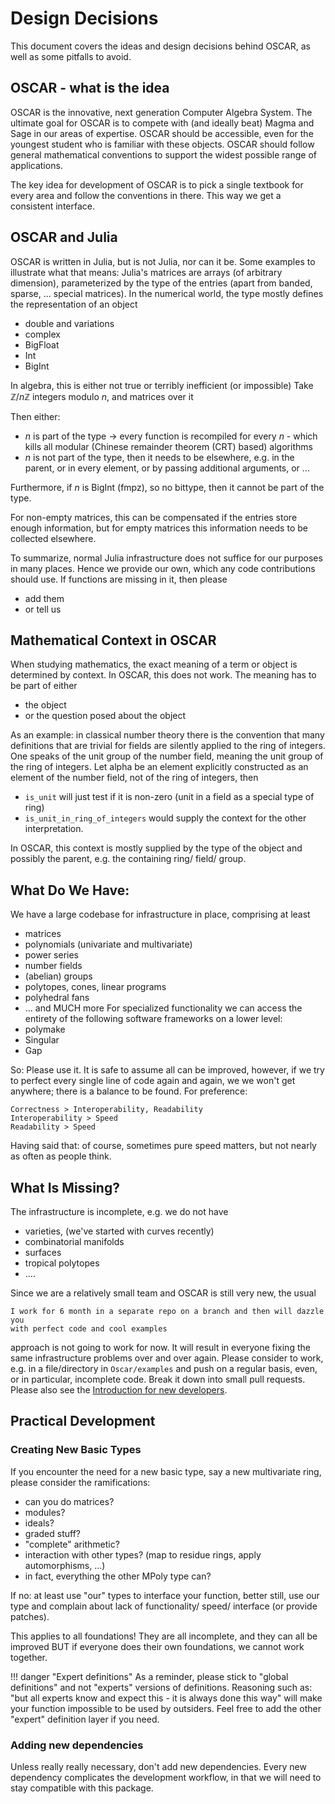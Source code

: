 # Design Decisions
This document covers the ideas and design decisions behind OSCAR, as well as
some pitfalls to avoid.


## OSCAR - what is the idea
OSCAR is the innovative, next generation Computer Algebra System. The ultimate
goal for OSCAR is to compete with (and ideally beat) Magma and Sage in our
areas of expertise. OSCAR should be accessible, even for the youngest student
who is familiar with these objects. OSCAR should follow general mathematical
conventions to support the widest possible range of applications.

The key idea for development of OSCAR is to pick a single textbook for every
area and follow the conventions in there.  This way we get a consistent
interface.

## OSCAR and Julia

OSCAR is written in Julia, but is not Julia, nor can it be. 
Some examples to illustrate what that means:
Julia's matrices are arrays (of arbitrary dimension), parameterized by
the type of the entries (apart from banded, sparse, ... special matrices).
In the numerical world, the type mostly defines the representation of an object
- double and variations
- complex
- BigFloat
- Int
- BigInt

In algebra, this is either not true or terribly inefficient (or impossible)
Take $\mathbb{Z}/n\mathbb{Z}$ integers modulo $n$, and matrices over it
   
Then either:
-  $n$ is part of the type -> every function is recompiled for every $n$ -
  which kills all modular (Chinese remainder theorem  (CRT) based)
  algorithms
-  $n$ is not part of the type, then it needs to be elsewhere, e.g. in the
   parent, or in every element, or by passing additional arguments, or ...

Furthermore, if $n$ is BigInt (fmpz), so no bittype, then it cannot be part of
the type.

For non-empty matrices, this can be compensated if the entries store enough
information, but for empty matrices this information needs to be collected
elsewhere.

To summarize, normal Julia infrastructure does not suffice for our purposes in
many places. Hence we provide our own, which any code contributions should use.
If functions are missing in it, then please
- add them
- or tell us

## Mathematical Context in OSCAR

When studying mathematics, the exact meaning of a term or object is determined
by context. In OSCAR, this does not work. The meaning has to be part of either

 - the object
 - or the question posed about the object
 
As an example: in classical number theory there is the convention that many
definitions that are trivial for fields are silently applied to the ring of
integers. One speaks of the unit group of the number field, meaning the unit
group of the ring of integers. Let alpha be an element explicitly constructed
as an element of the number field, not of the ring of integers, then

- `is_unit` will just test if it is non-zero (unit in a field as a special type
  of ring)
- `is_unit_in_ring_of_integers` would supply the context for the other
  interpretation.

In OSCAR, this context is mostly supplied by the type of the object and
possibly the parent, e.g. the containing ring/ field/ group.

## What Do We Have:

We have a large codebase for infrastructure in place, comprising at least
 - matrices
 - polynomials (univariate and multivariate)
 - power series
 - number fields
 - (abelian) groups
 - polytopes, cones, linear programs
 - polyhedral fans
 - ... and MUCH more
For specialized functionality we can access the entirety of the following
software frameworks on a lower level:
 - polymake
 - Singular
 - Gap

So: Please use it. It is safe to assume all can be improved, however, if we try
to perfect every single line of code again and again, we we won't get anywhere;
there is a balance to be found.
For preference: 
```
Correctness > Interoperability, Readability
Interoperability > Speed
Readability > Speed
```
Having said that: of course, sometimes pure speed matters, but not nearly as
often as people think.


## What Is Missing?


The infrastructure is incomplete, e.g. we do not have
 - varieties, (we've started with curves recently)
 - combinatorial manifolds
 - surfaces
 - tropical polytopes
 - ....

Since we are a relatively small team and OSCAR is still very new, the usual

    I work for 6 month in a separate repo on a branch and then will dazzle you
    with perfect code and cool examples

approach is not going to work for now. It will result in everyone fixing the same
infrastructure problems over and over again. Please consider to work, e.g. in
a file/directory  in `Oscar/examples` and push on a regular basis, even, or in
particular, incomplete code. Break it down into small pull requests. Please also see
the [Introduction for new developers](@ref).



## Practical Development

### Creating New Basic Types
If you encounter the need for a new basic type, say a new multivariate
ring, please consider the ramifications:
 - can you do matrices?
 - modules?
 - ideals?
 - graded stuff?
 - "complete" arithmetic?
 - interaction with other types? (map to residue rings, apply automorphisms, ...)
 - in fact, everything the other MPoly type can?

If no: at least use "our" types to interface your function, better still, use
our type and complain about lack of functionality/ speed/ interface (or provide
patches).

This applies to all foundations! They are all incomplete, and they can all
be improved BUT if everyone does their own foundations, we cannot work
together.

!!! danger "Expert definitions"
    As a reminder, please stick to "global definitions" and not "experts"
    versions of definitions. Reasoning such as: "but all experts know and
    expect this - it is always done this way" will make your function
    impossible to be used by outsiders. Feel free to add the other "expert"
    definition layer if you need.

### Adding new dependencies
Unless really really necessary, don't add new dependencies. Every new
dependency complicates the development workflow, in that we will need to stay
compatible with this package. 

